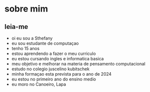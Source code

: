 # sobre mim
## leia-me 
- oi eu sou a Sthefany
- eu sou estudante de computaçao
- tenho 15 anos
- estou aprendendo a fazer o meu curriculo
- eu estou cursando ingles e informatica basica
- meu objetivo e melhorar na materia de pensamento computacional 
- estudo no colegio juscelino kubitschek
- minha formaçao esta prevista para o ano de 2024
- eu estou no primeiro ano do ensino medio 
- eu moro no Canoeiro, Lapa
